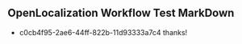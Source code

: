 ## OpenLocalization Workflow Test MarkDown
* c0cb4f95-2ae6-44ff-822b-11d93333a7c4 thanks!

<!--HONumber=Sep16_HO1-->


